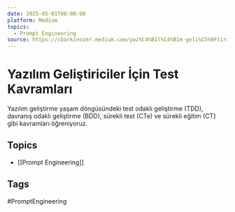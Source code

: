 ```yaml
---
date: 2025-05-01T00:00:00
platform: Medium
topics:
  - Prompt Engineering
source: https://cbarkinozer.medium.com/yaz%C4%B1l%C4%B1m-geli%C5%9Ftiriciler-i%CC%87%C3%A7in-test-kavramlar%C4%B1-01e04dc4f57b
---
```

# Yazılım Geliştiriciler İçin Test Kavramları

Yazılım geliştirme yaşam döngüsündeki test odaklı geliştirme (TDD), davranış odaklı geliştirme (BDD), sürekli test (CTe) ve sürekli eğitim (CT) gibi kavramları öğreniyoruz.

## Topics
- [[Prompt Engineering]]

## Tags
#PromptEngineering